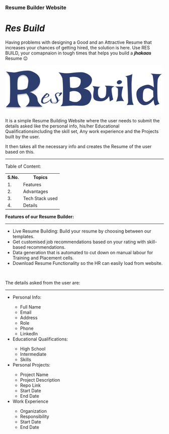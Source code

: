 <h3>Resume Builder Website</h3> 
<h1><b><i>Res Build</i></b></h1>
<p>Having problems with designing a Good and an Attractive Resume that increases your chances of getting hired, the solution is here. Use RES BUILD, your comapnaion in tough times that helps you build a <b><i>jhakaas</i></b> Resume &#128521;</p>
<img src="Logo Design.png" width='500' height ='150' alt="Company Logo">
<p>It is a simple Resume Building Website where the user needs to submit the details asked like the personal info, his/her Educational Qualificationsincluding the skill set, Any work experience and the Projects built by the user.</p>
<p>It then takes all the necessary info and creates the Resume of the user based on this.</p>
<hr>
<p>Table of Content:</p>
<table>
  <th>S.No.</th>
  <th>Topics</th>
<tr>
  <td>1.</td>
  <td>Features</td>
</tr>
  <tr>
    <td>2.</td>
    <td>Advantages</td>
  </tr>
  <tr>
    <td>3.</td>
    <td>Tech Stack used</td>
  <tr>
    <td>4.</td>
    <td>Details</td>
  </tr>
</table>
<p><b>Features of our Resume Builder:</b></p>
<hr>
<ul>
  <li>Live Resume Building: Build your resume by choosing between our templates.</li>
  <li>Get customised job recommendations based on your rating with skill-based recommendations.</li>
  <li>Data generation that is automated to cut down on manual labour for Training and Placement cells.</li>
  <li>Download Resume Functionality so the HR can easily load from website.</li>
</ul>
<br>
<p>The details asked from the user are:</p>
<hr>
<ul>
  <li>Personal Info: </li>
  <ul>
    <li>Full Name</li>
    <li>Email</li>
    <li>Address</li>
    <li>Role</li>
    <li>Phone</li>
    <li>LinkedIn</li>
  </ul>
  <li>Educational Qualifications:</li>
  <ul>
    <li>High School</li>
    <li>Intermediate</li>
    <li>Skills</li>
  </ul>
  <li>Personal Projects:</li>
  <ul>
    <li>Project Name</li>
    <li>Project Description</li>
    <li>Repo Link</li>
    <li>Start Date</li>
    <li>End Date</li>
  </ul>
  <li>Work Experience</li>
  <ul>
    <li>Organization</li>
    <li>Responsibility</li>
    <li>Start Date</li>
    <li>End Date</li>
  </ul>
</ul>
